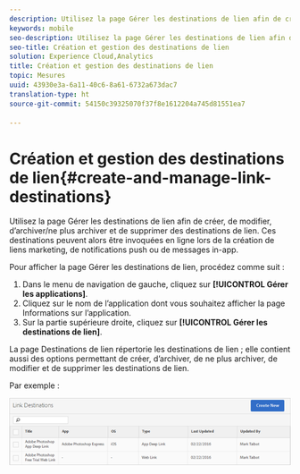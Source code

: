```yaml
---
description: Utilisez la page Gérer les destinations de lien afin de créer, de modifier, d’archiver/ne plus archiver et de supprimer des destinations de lien. Ces destinations peuvent alors être invoquées en ligne lors de la création de liens marketing, de notifications push ou de messages in-app.
keywords: mobile
seo-description: Utilisez la page Gérer les destinations de lien afin de créer, de modifier, d’archiver/ne plus archiver et de supprimer des destinations de lien. Ces destinations peuvent alors être invoquées en ligne lors de la création de liens marketing, de notifications push ou de messages in-app.
seo-title: Création et gestion des destinations de lien
solution: Experience Cloud,Analytics
title: Création et gestion des destinations de lien
topic: Mesures
uuid: 43930e3a-6a11-40c6-8a61-6732a673dac7
translation-type: ht
source-git-commit: 54150c39325070f37f8e1612204a745d81551ea7

---
```



# Création et gestion des destinations de lien{#create-and-manage-link-destinations}

Utilisez la page Gérer les destinations de lien afin de créer, de modifier, d’archiver/ne plus archiver et de supprimer des destinations de lien. Ces destinations peuvent alors être invoquées en ligne lors de la création de liens marketing, de notifications push ou de messages in-app.

Pour afficher la page Gérer les destinations de lien, procédez comme suit :

1. Dans le menu de navigation de gauche, cliquez sur **[!UICONTROL Gérer les applications]**.
1. Cliquez sur le nom de l’application dont vous souhaitez afficher la page Informations sur l’application.
1. Sur la partie supérieure droite, cliquez sur **[!UICONTROL Gérer les destinations de lien]**.

La page Destinations de lien répertorie les destinations de lien ; elle contient aussi des options permettant de créer, d’archiver, de ne plus archiver, de modifier et de supprimer les destinations de lien.

Par exemple :

![](assets/link_destinations_list.png)

